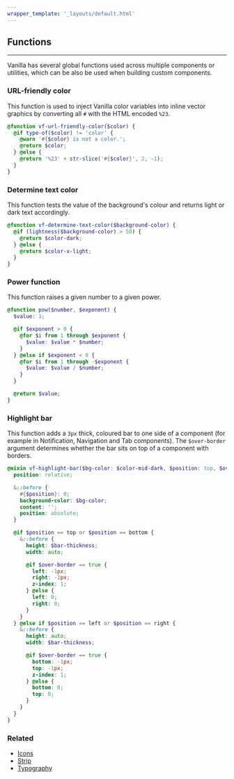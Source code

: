 ```yaml
---
wrapper_template: '_layouts/default.html'
---
```


## Functions

<hr>

Vanilla has several global functions used across multiple components or utilities, which can be also be used when building custom components.

### URL-friendly color

This function is used to inject Vanilla color variables into inline vector graphics by converting all `#` with the HTML encoded `%23`.

```scss
@function vf-url-friendly-color($color) {
  @if type-of($color) != 'color' {
    @warn '#{$color} is not a color.';
    @return $color;
  } @else {
    @return '%23' + str-slice('#{$color}', 2, -1);
  }
}
```

### Determine text color

This function tests the value of the background's colour and returns light or dark text accordingly.

```scss
@function vf-determine-text-color($background-color) {
  @if (lightness($background-color) > 50) {
    @return $color-dark;
  } @else {
    @return $color-x-light;
  }
}
```

### Power function

This function raises a given number to a given power.

```scss
@function pow($number, $exponent) {
  $value: 1;

  @if $exponent > 0 {
    @for $i from 1 through $exponent {
      $value: $value * $number;
    }
  } @else if $exponent < 0 {
    @for $i from 1 through -$exponent {
      $value: $value / $number;
    }
  }

  @return $value;
}
```

### Highlight bar

This function adds a `3px` thick, coloured bar to one side of a component (for example in Notification, Navigation and Tab components). The `$over-border` argument determines whether the bar sits on top of a component with borders.

```scss
@mixin vf-highlight-bar($bg-color: $color-mid-dark, $position: top, $over-border: false) {
  position: relative;

  &::before {
    #{$position}: 0;
    background-color: $bg-color;
    content: '';
    position: absolute;
  }

  @if $position == top or $position == bottom {
    &::before {
      height: $bar-thickness;
      width: auto;

      @if $over-border == true {
        left: -1px;
        right: -1px;
        z-index: 1;
      } @else {
        left: 0;
        right: 0;
      }
    }
  } @else if $position == left or $position == right {
    &::before {
      height: auto;
      width: $bar-thickness;

      @if $over-border == true {
        bottom: -1px;
        top: -1px;
        z-index: 1;
      } @else {
        bottom: 0;
        top: 0;
      }
    }
  }
}
```

### Related

- [Icons](/patterns/icons)
- [Strip](/patterns/strip)
- [Typography](/base/typography)
